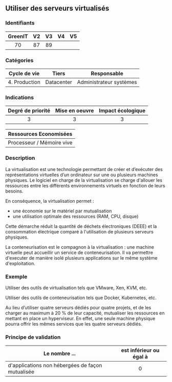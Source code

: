 ## Utiliser des serveurs virtualisés

### Identifiants

| GreenIT |  V2  |  V3  |  V4  |  V5  |
|:-------:|:----:|:----:|:----:|:----:|
|   70   | 87  | 89  |      |      |

### Catégories

| Cycle de vie |  Tiers  |  Responsable  |
|:---------:|:----:|:----:|
| 4. Production | Datacenter | Administrateur systèmes |

### Indications

| Degré de priorité |      Mise en oeuvre       |  Impact écologique    |
|:-------------------:|:-------------------------:|:---------------------:|
| 3 | 3 | 3 |

|Ressources Economisées                                      |
|:----------------------------------------------------------:|
| Processeur / Mémoire vive |

### Description


La virtualisation est une technologie permettant de créer et d’exécuter des représentations virtuelles d’un ordinateur sur une ou plusieurs machines physiques. Le logiciel en charge de la virtualisation se charge d'allouer les ressources entre les différents environnements virtuels en fonction de leurs besoins.

En conséquence, la virtualisation permet :
* une économie sur le matériel par mutualisation
* une utilisation optimale des ressources (RAM, CPU, disque)

Cette démarche réduit la quantité de déchets électroniques (DEEE) et la consommation électrique comparé à l'utilisation de plusieurs serveurs physiques.

La conteneurisation est le compagnon à la virtualisation : une machine virtuelle peut accueillir un service de conteneurisation. Il va permettre d'executer de manière isolé plusieurs applications sur le même système d'exploitation.

### Exemple

Utiliser des outils de virtualisation tels que VMware, Xen, KVM, etc.

Utiliser des outils de conteneurisation tels que Docker, Kubernetes, etc.

Au lieu d’utiliser quatre serveurs dédiés pour quatre projets, et de les charger au maximum à 20 % de leur capacité, mutualiser les ressources en mettant en place un hyperviseur. En effet, une seule machine physique pourra offrir les mêmes services que les quatre serveurs dédiés. 

### Principe de validation

| Le nombre ...     | est inférieur ou égal à   |  
|-------------------|:-------------------------:|
| d'applications non hébergées de façon mutualisée |  0 |
